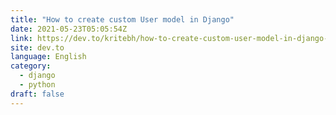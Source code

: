 ```yaml
---
title: "How to create custom User model in Django"
date: 2021-05-23T05:05:54Z
link: https://dev.to/kritebh/how-to-create-custom-user-model-in-django-53g6?utm_medium=RSS&utm_source=news.12bit.vn
site: dev.to
language: English
category:
  - django
  - python
draft: false
---
```

